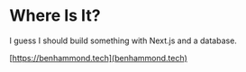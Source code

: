 # Where Is It?

I guess I should build something with Next.js and a database.

[https://benhammond.tech](benhammond.tech)
